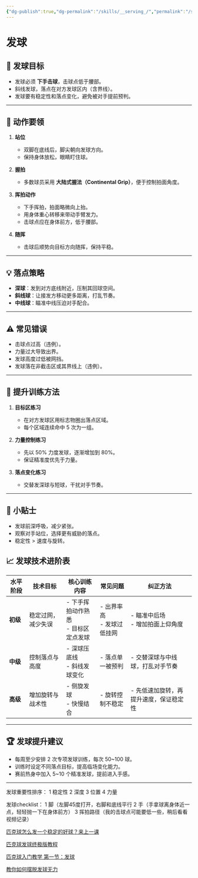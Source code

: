 ```yaml
---
{"dg-publish":true,"dg-permalink":"/skills/__serving_/","permalink":"/skills/__serving_/"}
---
```


# 发球

## 🎯 发球目标
- 发球必须 **下手击球**，击球点低于腰部。
- 斜线发球，落点在对方发球区内（含界线）。
- 发球要有稳定性和落点变化，避免被对手提前预判。

---

## 🏓 动作要领
1. **站位**
   - 双脚在底线后，脚尖朝向发球方向。
   - 保持身体放松，眼睛盯住球。

2. **握拍**
   - 多数球员采用 **大陆式握法（Continental Grip）**，便于控制拍面角度。

3. **挥拍动作**
   - 下手挥拍，拍面略微向上抬。
   - 用身体重心转移来带动手臂发力。
   - 击球点应在身体前方，低于腰部。

4. **随挥**
   - 击球后顺势向目标方向随挥，保持平稳。

---

## 💡 落点策略
- **深球**：发到对方底线附近，压制其回球空间。
- **斜线球**：让接发方移动更多距离，打乱节奏。
- **中线球**：瞄准中线压迫对手配合。

---

## ⚠ 常见错误
- 击球点过高（违例）。
- 力量过大导致出界。
- 发球高度过低被网挡。
- 发球落在非截击区或其界线上（违例）。

---

## 🎯 提升训练方法
1. **目标区练习**
   - 在对方发球区用标志物圈出落点区域。
   - 每个区域连续命中 5 次为一组。

2. **力量控制练习**
   - 先以 50% 力度发球，逐渐增加到 80%。
   - 保证精准度优先于力量。

3. **落点变化练习**
   - 交替发深球与短球，干扰对手节奏。

---

## 📌 小贴士
- 发球前深呼吸，减少紧张。
- 观察对手站位，选择更有威胁的落点。
- 稳定性 > 速度与旋转。

## 📈 发球技术进阶表

| 水平阶段 | 技术目标 | 核心训练内容 | 常见问题 | 纠正方法 |
| -------- | -------- | ------------ | -------- | -------- |
| **初级** | 稳定过网，减少失误 | - 下手挥拍动作熟悉<br>- 目标区定点发球 | - 出界率高<br>- 发球过低挂网 | - 瞄准中后场<br>- 增加拍面上仰角度 |
| **中级** | 控制落点与高度 | - 深球压底线<br>- 斜线发球变化 | - 落点单一被预判 | - 交替深球与中线球，打乱对手节奏 |
| **高级** | 增加旋转与战术性 | - 侧旋发球<br>- 快慢结合 | - 旋转控制不稳定 | - 先低速加旋转，再提升速度，保证稳定性 |

---

## 🏆 发球提升建议
- 每周至少安排 2 次专项发球训练，每次 50~100 球。
- 训练时设定不同落点目标，提高临场变化能力。
- 赛前热身中加入 5~10 个精准发球，提前进入手感。

---

发球重要性排序：
1 稳定性
2 深度
3 位置
4 力量

发球checklist：
1 脚（左脚45度打开，右脚和底线平行
2 手（手拿球离身体近一点，轻轻抛一下在身体前方）
3 挥拍路径（我的击球点可能要低一些，稍后看看视频记录）

[匹克球怎么发一个稳定的好球？来上一课]( https://www.xiaohongshu.com/explore/653631cb000000001e03c6d6?app_platform=ios&app_version=8.81.2&share_from_user_hidden=true&xsec_source=app_share&type=video&xsec_token=CBz9Kmblwq_V5bkKHT5RJBDf_WHdAECEiuB2WoB_N0Wdk=&author_share=1&xhsshare=WeixinSession&shareRedId=Nz80OURKPDw-OUpFPEE2Sjs6Tk01Oz48&apptime=1755499197&share_id=e36944445d0045e28ef7ea51abff01fd)

[匹克球发球终极版教程]( https://www.xiaohongshu.com/explore/685b8b1e000000001203cbf0?app_platform=ios&app_version=8.81.2&share_from_user_hidden=true&xsec_source=app_share&type=video&xsec_token=CBHRhDc-WnFgGgjWcWAzgpxwqF_uquq8EQTlqg8GntPdI=&author_share=1&xhsshare=WeixinSession&shareRedId=Nz80OURKPDw-OUpFPEE2Sjs6Tk01Oz48&apptime=1755498849&share_id=89eed7799b32455eb8f851a17f2d810b)

[匹克球入门教学 第一节：发球](https://www.xiaohongshu.com/explore/673a7676000000001901b56b?app_platform=ios&app_version=8.81.2&share_from_user_hidden=true&xsec_source=app_share&type=video&xsec_token=CBVlGFPiXwPvHWr_KIkzYEIQ0o9oZtFa5Fuh5VqCGDyV8=&author_share=1&xhsshare=WeixinSession&shareRedId=Nz80OURKPDw-OUpFPEE2Sjs6Tk01Oz48&apptime=1755500059&share_id=5ac0b238a1af46d48b37ffbc6cfcf735)

[教你如何摆脱发球无力](https://www.xiaohongshu.com/explore/675edce9000000000700ebb6?app_platform=ios&app_version=8.97.1&share_from_user_hidden=true&xsec_source=app_share&type=video&xsec_token=CBOPNbOTfseE3-Yz7tXB7L3-VyzkWc33CVqOE1ZdC1PKo=&author_share=1&xhsshare=WeixinSession&shareRedId=ODdGQklJOUo2NzUyOTgwNjczOTc9SjhM&apptime=1756109094&share_id=7f231ece2f95437992d3f4e036a12eae)